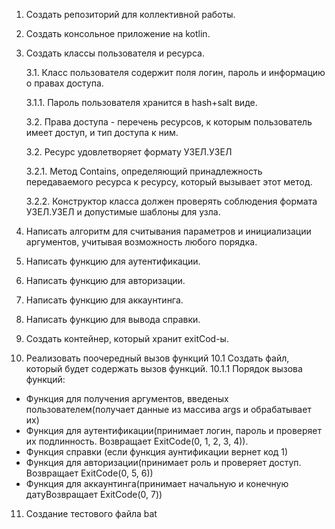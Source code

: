 1. Создать репозиторий для коллективной работы.
2. Создать консольное приложение на kotlin.
3. Создать классы пользователя и ресурса.

    3.1. Класс пользователя содержит поля логин, пароль и информацию о правах доступа.
    
    3.1.1. Пароль пользователя хранится в hash+salt виде.
        
    3.2. Права доступа - перечень ресурсов, к которым пользователь имеет доступ, и тип доступа к ним.
    
     3.2. Ресурс удовлетворяет формату УЗЕЛ.УЗЕЛ
        
     3.2.1. Метод Contains, определяющий принадлежность передаваемого ресурса к ресурсу, который вызывает этот метод.
        
     3.2.2. Конструктор класса должен проверять соблюдения формата УЗЕЛ.УЗЕЛ и допустимые шаблоны для узла.
        
4. Написать алгоритм для считывания параметров и инициализации аргументов, учитывая возможность любого порядка.

5. Написать функцию для аутентификации.
6. Написать функцию для авторизации.
7. Написать функцию для аккаунтинга.
8. Написать функцию для вывода справки.
9. Создать контейнер, который хранит exitCod-ы.
10. Реализовать поочередный вызов функций
10.1 Создать файл, который будет содержать вызов функций.
10.1.1 Порядок вызова функций:
 - Функция для получения аргументов, введеных пользователем(получает данные из массива args и обрабатывает их)
 - Функция для аутентификации(принимает логин, пароль и проверяет их подлинность. Возвращает ExitCode(0, 1, 2, 3, 4)).
 - Функция справки (если функция аунтификации вернет код 1)
 - Функция для авторизации(принимает роль и проверяет доступ. Возвращает ExitCode(0, 5, 6))
 - Функция для аккаунтинга(принимает начальную и конечную датуВозвращает ExitCode(0, 7))
11. Создание тестового файла bat